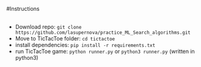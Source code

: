 #Instructions<br><br>
 - Download repo: `git clone https://github.com/lasupernova/practice_ML_Search_algorithms.git` <br>
 - Move to TicTacToe folder: `cd tictactoe`
 - install dependencies: `pip install -r requirements.txt`
 - run TicTacToe game: `python runner.py` or `python3 runner.py` (written in python3)
